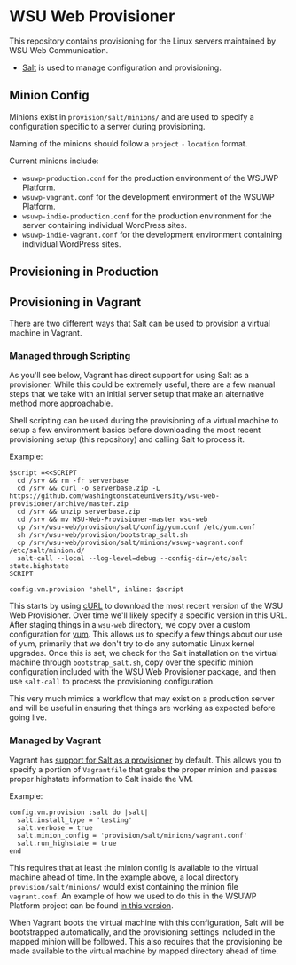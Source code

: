 # WSU Web Provisioner

This repository contains provisioning for the Linux servers maintained by WSU Web Communication.

* [Salt](http://www.saltstack.com/community/) is used to manage configuration and provisioning.

## Minion Config

Minions exist in `provision/salt/minions/` and are used to specify a configuration specific to a server during provisioning.

Naming of the minions should follow a `project` `-` `location` format.

Current minions include:

* `wsuwp-production.conf` for the production environment of the WSUWP Platform.
* `wsuwp-vagrant.conf` for the development environment of the WSUWP Platform.
* `wsuwp-indie-production.conf` for the production environment for the server containing individual WordPress sites.
* `wsuwp-indie-vagrant.conf` for the development environment containing individual WordPress sites.

## Provisioning in Production

## Provisioning in Vagrant

There are two different ways that Salt can be used to provision a virtual machine in Vagrant.

### Managed through Scripting

As you'll see below, Vagrant has direct support for using Salt as a provisioner. While this could be extremely useful, there are a few manual steps that we take with an initial server setup that make an alternative method more approachable.

Shell scripting can be used during the provisioning of a virtual machine to setup a few environment basics before downloading the most recent provisioning setup (this repository) and calling Salt to process it.

Example:

```
$script =<<SCRIPT
  cd /srv && rm -fr serverbase
  cd /srv && curl -o serverbase.zip -L https://github.com/washingtonstateuniversity/wsu-web-provisioner/archive/master.zip
  cd /srv && unzip serverbase.zip
  cd /srv && mv WSU-Web-Provisioner-master wsu-web
  cp /srv/wsu-web/provision/salt/config/yum.conf /etc/yum.conf
  sh /srv/wsu-web/provision/bootstrap_salt.sh
  cp /srv/wsu-web/provision/salt/minions/wsuwp-vagrant.conf /etc/salt/minion.d/
  salt-call --local --log-level=debug --config-dir=/etc/salt state.highstate
SCRIPT

config.vm.provision "shell", inline: $script
```

This starts by using [cURL](http://curl.haxx.se/) to download the most recent version of the WSU Web Provisioner. Over time we'll likely specify a specific version in this URL. After staging things in a `wsu-web` directory, we copy over a custom configuration for [yum](http://yum.baseurl.org/). This allows us to specify a few things about our use of yum, primarily that we don't try to do any automatic Linux kernel upgrades. Once this is set, we check for the Salt installation on the virtual machine through `bootstrap_salt.sh`, copy over the specific minion configuration included with the WSU Web Provisioner package, and then use `salt-call` to process the provisioning configuration.

This very much mimics a workflow that may exist on a production server and will be useful in ensuring that things are working as expected before going live.

### Managed by Vagrant

Vagrant has [support for Salt as a provisioner](http://docs.vagrantup.com/v2/provisioning/salt.html) by default. This allows you to specify a portion of `Vagrantfile` that grabs the proper minion and passes proper highstate information to Salt inside the VM.

Example:

```
config.vm.provision :salt do |salt|
  salt.install_type = 'testing'
  salt.verbose = true
  salt.minion_config = 'provision/salt/minions/vagrant.conf'
  salt.run_highstate = true
end
```

This requires that at least the minion config is available to the virtual machine ahead of time. In the example above, a local directory `provision/salt/minions/` would exist containing the minion file `vagrant.conf`. An example of how we used to do this in the WSUWP Platform project can be found [in this version](https://github.com/washingtonstateuniversity/WSUWP-Platform/blob/1ece16674191a4692b30240a11dae754efa775fc/Vagrantfile#L91).

When Vagrant boots the virtual machine with this configuration, Salt will be bootstrapped automatically, and the provisioning settings included in the mapped minion will be followed. This also requires that the provisioning be made available to the virtual machine by mapped directory ahead of time.
